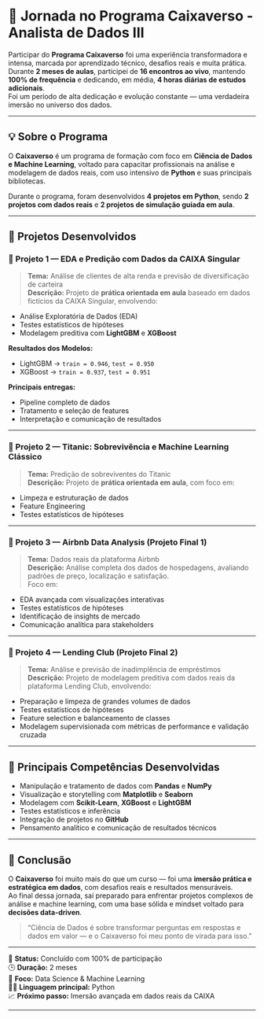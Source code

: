 # 🚀 Jornada no Programa **Caixaverso - Analista de Dados III**

Participar do **Programa Caixaverso** foi uma experiência transformadora e intensa, marcada por aprendizado técnico, desafios reais e muita prática.  
Durante **2 meses de aulas**, participei de **16 encontros ao vivo**, mantendo **100% de frequência** e dedicando, em média, **4 horas diárias de estudos adicionais**.  
Foi um período de alta dedicação e evolução constante — uma verdadeira imersão no universo dos dados.

---

## 💡 Sobre o Programa

O **Caixaverso** é um programa de formação com foco em **Ciência de Dados e Machine Learning**, voltado para capacitar profissionais na análise e modelagem de dados reais, com uso intensivo de **Python** e suas principais bibliotecas.

Durante o programa, foram desenvolvidos **4 projetos em Python**, sendo **2 projetos com dados reais** e **2 projetos de simulação guiada em aula**.

---

## 🧩 Projetos Desenvolvidos

### 🔹 Projeto 1 — EDA e Predição com Dados da CAIXA Singular
> **Tema:** Análise de clientes de alta renda e previsão de diversificação de carteira  
> **Descrição:** Projeto de **prática orientada em aula** baseado em dados fictícios da CAIXA Singular, envolvendo:
- Análise Exploratória de Dados (EDA)
- Testes estatísticos de hipóteses
- Modelagem preditiva com **LightGBM** e **XGBoost**

**Resultados dos Modelos:**
- LightGBM → `train = 0.946`, `test = 0.950`  
- XGBoost → `train = 0.937`, `test = 0.951`  

**Principais entregas:**
- Pipeline completo de dados  
- Tratamento e seleção de features  
- Interpretação e comunicação de resultados  

---

### 🔹 Projeto 2 — Titanic: Sobrevivência e Machine Learning Clássico
> **Tema:** Predição de sobreviventes do Titanic  
> **Descrição:** Projeto de **prática orientada em aula**, com foco em:
- Limpeza e estruturação de dados
- Feature Engineering
- Testes estatísticos de hipóteses

---

### 🔹 Projeto 3 — Airbnb Data Analysis (Projeto Final 1)
> **Tema:** Dados reais da plataforma Airbnb  
> **Descrição:** Análise completa dos dados de hospedagens, avaliando padrões de preço, localização e satisfação.  
Foco em:
- EDA avançada com visualizações interativas
- Testes estatísticos de hipóteses
- Identificação de insights de mercado  
- Comunicação analítica para stakeholders  

---

### 🔹 Projeto 4 — Lending Club (Projeto Final 2)
> **Tema:** Análise e previsão de inadimplência de empréstimos  
> **Descrição:** Projeto de modelagem preditiva com dados reais da plataforma Lending Club, envolvendo:
- Preparação e limpeza de grandes volumes de dados
- Testes estatísticos de hipóteses
- Feature selection e balanceamento de classes
- Modelagem supervisionada com métricas de performance e validação cruzada  

---

## 🧠 Principais Competências Desenvolvidas

- Manipulação e tratamento de dados com **Pandas** e **NumPy** 
- Visualização e storytelling com **Matplotlib** e **Seaborn**
- Modelagem com **Scikit-Learn**, **XGBoost** e **LightGBM**
- Testes estatísticos e inferência
- Integração de projetos no **GitHub**
- Pensamento analítico e comunicação de resultados técnicos

---

## 🌟 Conclusão

O **Caixaverso** foi muito mais do que um curso — foi uma **imersão prática e estratégica em dados**, com desafios reais e resultados mensuráveis.  
Ao final dessa jornada, saí preparado para enfrentar projetos complexos de análise e machine learning, com uma base sólida e mindset voltado para **decisões data-driven**.  

> “Ciência de Dados é sobre transformar perguntas em respostas e dados em valor — e o Caixaverso foi meu ponto de virada para isso.”

---

📘 **Status:** Concluído com 100% de participação  
🕒 **Duração:** 2 meses  
🎯 **Foco:** Data Science & Machine Learning  
👨‍💻 **Linguagem principal:** Python  
📈 **Próximo passo:** Imersão avançada em dados reais da CAIXA

---

